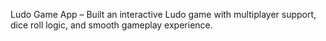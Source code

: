 Ludo Game App – Built an interactive Ludo game with multiplayer support, dice roll logic, and smooth gameplay experience.
